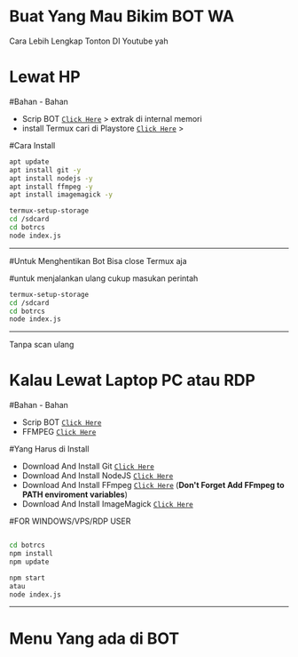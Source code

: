 # Buat Yang Mau Bikim BOT WA
Cara Lebih Lengkap Tonton DI Youtube yah



# Lewat HP
#Bahan - Bahan
* Scrip BOT  [`Click Here`](https://www.mediafire.com/file/g783x43otcz5vcf/botwarcs.zip/file) > extrak di internal memori
* install Termux cari di Playstore [`Click Here`](https://play.google.com/store/apps/details?id=com.termux&hl=in&gl=US) >

#Cara Install

```bash
apt update
apt install git -y
apt install nodejs -y
apt install ffmpeg -y
apt install imagemagick -y

termux-setup-storage
cd /sdcard
cd botrcs
node index.js
```
---------

#Untuk Menghentikan Bot Bisa close Termux aja


#untuk menjalankan ulang cukup masukan perintah
```bash
termux-setup-storage
cd /sdcard
cd botrcs
node index.js
```
---------

Tanpa scan ulang


# Kalau Lewat Laptop PC atau RDP
#Bahan - Bahan
* Scrip BOT  [`Click Here`](https://drive.google.com/file/d/171KD5MqpEXeXyFk4v0qAS6qbWGP1eIpg/view?usp=sharing)
* FFMPEG   [`Click Here`](https://drive.google.com/drive/folders/172uE7kBP5Ws4_22006LlAZ0iAN64A8T5?usp=sharing)

#Yang Harus di Install
* Download And Install Git [`Click Here`](https://git-scm.com/downloads)
* Download And Install NodeJS [`Click Here`](https://nodejs.org/en/download)
* Download And Install FFmpeg [`Click Here`](https://ffmpeg.org/download.html) (**Don't Forget Add FFmpeg to PATH enviroment variables**)
* Download And Install ImageMagick [`Click Here`](https://imagemagick.org/script/download.php)

#FOR WINDOWS/VPS/RDP USER

```bash

cd botrcs
npm install
npm update

npm start
atau
node index.js
```
---------

# Menu Yang ada di BOT

